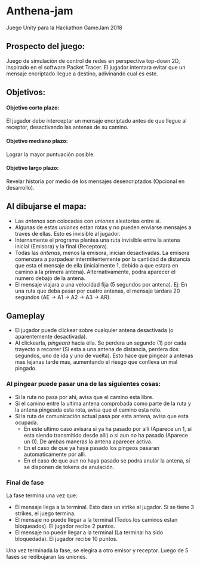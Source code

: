 # Anthena-jam
Juego Unity para la Hackathon GameJam 2018

## Prospecto del juego:
Juego de simulación de control de redes en perspectiva top-down 2D, inspirado en el software Packet Tracer. El jugador intentara evitar que un mensaje encriptado llegue a destino, adivinando cual es este.

## Objetivos:
#### Objetivo corto plazo:
El jugador debe interceptar un mensaje encriptado antes de que llegue al receptor, desactivando las antenas de su camino. 

#### Objetivo mediano plazo:
Lograr la mayor puntuación posible.

#### Objetivo largo plazo:
Revelar historia por medio de los mensajes desencriptados (Opcional en desarrollo).

## Al dibujarse el mapa:
- Las _antenas_ son colocadas con _uniones_ aleatorias entre si.
- Algunas de estas _uniones_ estan rotas y no pueden enviarse mensajes a traves de ellas. Esto es invisible al jugador.
- Internamente el programa plantea una ruta invisible entre la antena inicial (Emisora) y la final (Receptora).
- Todas las _antenas_, menos la emisora, inician desactivadas. La emisora comenzara a parpadear intermitentemente por la cantidad de        distancia que esta el mensaje de ella (inicialmente 1, debido a que estara en camino a la primera antena). Alternativamente, podra      aparecer el numero debajo de la antena.
- El mensaje viajara a una velocidad fija (5 segundos por antena). Ej: En una ruta que deba pasar por cuatro antenas, el mensaje tardara 20 segundos (AE -> A1 -> A2 -> A3 -> AR).

## Gameplay
- El jugador puede clickear sobre cualquier antena desactivada (o aparentemente desactivada). 
- Al clickearla, _pingeara_ hacia ella. Se perdera un segundo (1) por cada trayecto a recorrer (Si esta a una antena de distancia, perdera dos segundos, uno de ida y uno de vuelta). Esto hace que pingear a antenas mas lejanas tarde mas, aumentando el riesgo que conlleva un mal pingado.
### Al pingear puede pasar una de las siguientes cosas:   
 - Si la ruta no pasa por ahi, avisa que el camino esta libre.
 - Si el camino entre la ultima antena comprobada como parte de la ruta y la antena pingeada esta rota, avisa que el camino esta roto.
 - Si la ruta de comunicación actual pasa por esta antena, avisa que esta ocupada.
   - En este ultimo caso avisara si ya ha pasado por alli (Aparece un 1, si esta siendo transmitido desde alli) o si aun no ha pasado        (Aparece un 0). De ambas maneras la antena aparecer activa.
   - En el caso de que ya haya pasado los pingeos pasaran automaticamente por alli.
   - En el caso de que aun no haya pasado se podra anular la antena, si se disponen de tokens de anulación.
   
### Final de fase
La fase termina una vez que:
- El mensaje llega a la terminal. Esto dara un strike al jugador. Si se tiene 3 strikes, el juego termina.
- El mensaje no puede llegar a la terminal (Todos los caminos estan bloqueados). El jugador recibe 2 puntos.
- El mensaje no puede llegar a la terminal (La terminal ha sido bloquedada). El jugador recibe 10 puntos.

Una vez terminada la fase, se elegira a otro emisor y receptor. Luego de 5 fases se redibujaran las uniones.
